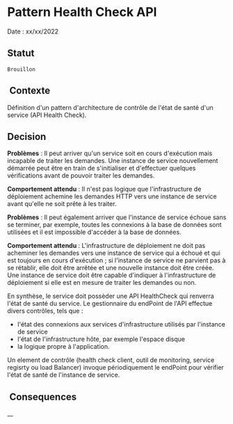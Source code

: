 # Pattern Health Check API

Date : xx/xx/2022

## Statut

    Brouillon

##  Contexte

Définition d'un pattern d'architecture de contrôle de l'état de santé d'un service (API Health Check).

## Decision

**Problèmes** : 
Il peut arriver qu'un service soit en cours d'exécution mais incapable de traiter les demandes. Une instance de service nouvellement démarrée peut être en train de s'initialiser et d'effectuer quelques vérifications avant de pouvoir traiter les demandes.
    
**Comportement attendu** :
Il n'est pas logique que l'infrastructure de déploiement achemine les demandes HTTP vers une instance de service avant qu'elle ne soit prête à les traiter.

**Problèmes** :
Il peut également arriver que l'instance de service échoue sans se terminer, par exemple, toutes les connexions à la base de données sont utilisées et il est impossible d'accéder à la base de données. 
    
**Comportement attendu** :
L'infrastructure de déploiement ne doit pas acheminer les demandes vers une instance de service qui a échoué et qui est toujours en cours d'exécution ; si l'instance de service ne parvient pas à se rétablir, elle doit être arrêtée et une nouvelle instance doit être créée. Une instance de service doit être capable d'indiquer à l'infrastructure de déploiement si elle est en mesure de traiter les demandes ou non.

En synthèse, le service doit possèder une API HealthCheck qui renverra l'état de santé du service. Le gestionnaire du endPoint de l'API effectue divers contrôles, tels que :
* l'état des connexions aux services d'infrastructure utilisés par l'instance de service
* l'état de l'infrastructure hôte, par exemple l'espace disque
* la logique propre à l'application.
     
Un element de contrôle (health check client, outil de monitoring, service regisrty ou load Balancer) invoque périodiquement le endPoint pour vérifier l'état de santé de l'instance de service.

##  Consequences

__
